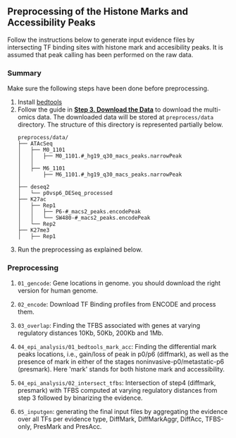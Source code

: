 ## Preprocessing of the Histone Marks and Accessibility Peaks
Follow the instructions below to generate input evidence files by intersecting TF binding sites with histone mark and accesibility peaks.
It is assumed that peak calling has been performed on the raw data.

### Summary
Make sure the following steps have been done before preprocessing.
1. Install [bedtools](https://github.com/sabagh1994/fw-pGENMi/tree/master/README.md#make-venv)
2. Follow the guide in **[Step 3. Download the Data](https://github.com/sabagh1994/fw-pGENMi/blob/master/README.md#download-data)** to download the multi-omics data. The downloaded data will be stored at `preprocess/data` directory. The structure of this directory is represented partially below.
    ```
    preprocess/data/
    ├── ATAcSeq
    │   ├── M0_1101
    │   │   ├── M0_1101.#_hg19_q30_macs_peaks.narrowPeak
    │   │
    │   ├── M6_1101
    │       ├── M6_1101.#_hg19_q30_macs_peaks.narrowPeak
    │
    ├── deseq2
    │   └── p0vsp6_DESeq_processed
    ├── K27ac
    │   ├── Rep1
    │   │   ├── P6-#_macs2_peaks.encodePeak
    │   │   └── SW480-#_macs2_peaks.encodePeak
    │   └── Rep2
    ├── K27me3
    │   ├── Rep1
    ```
3. Run the preprocessing as explained below. 

### Preprocessing

1. `01_gencode`: Gene locations in genome. you should download the right version for human genome.
2. `02_encode`: Download TF Binding profiles from ENCODE and process them.
3. `03_overlap`: Finding the TFBS associated with genes at varying regulatory distances 10Kb, 50Kb, 200Kb and 1Mb.
4. `04_epi_analysis/01_bedtools_mark_acc`: Finding the differential mark peaks locations, i.e., gain/loss of peak in p0/p6 (diffmark), 
                                           as well as the presence of mark in either of the stages noninvasive-p0/metastatic-p6 (presmark).
                                           Here 'mark' stands for both histone mark and accessibility.
                                           
5. `04_epi_analysis/02_intersect_tfbs`: Intersection of step4 (diffmark, presmark) with TFBS computed at varying regulatory distances
                                        from step 3 followed by binarizing the evidence.
6. `05_inputgen`: generating the final input files by aggregating the evidence over all TFs per evidence type, DiffMark, DiffMarkAggr, DiffAcc, TFBS-only, PresMark and PresAcc.
